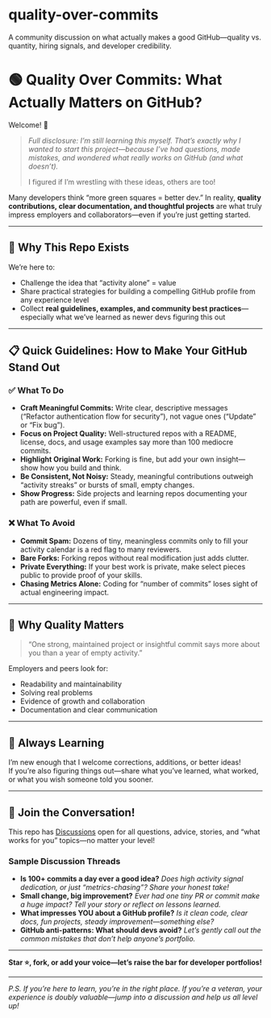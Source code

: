 # quality-over-commits
A community discussion on what actually makes a good GitHub—quality vs. quantity, hiring signals, and developer credibility.
# 🟢 Quality Over Commits: What Actually Matters on GitHub?

Welcome! 👋

> _Full disclosure: I’m still learning this myself. That’s exactly why I wanted to start this project—because I’ve had questions, made mistakes, and wondered what really works on GitHub (and what doesn’t)._
>
> I figured if I’m wrestling with these ideas, others are too!

Many developers think “more green squares = better dev.” In reality, **quality contributions, clear documentation, and thoughtful projects** are what truly impress employers and collaborators—even if you’re just getting started.

---

## 🚀 Why This Repo Exists

We’re here to:
- Challenge the idea that “activity alone” = value
- Share practical strategies for building a compelling GitHub profile from any experience level
- Collect **real guidelines, examples, and community best practices**—especially what we’ve learned as newer devs figuring this out

---

## 📋 Quick Guidelines: How to Make Your GitHub Stand Out

### ✅ What To Do

- **Craft Meaningful Commits:** Write clear, descriptive messages (“Refactor authentication flow for security”), not vague ones (“Update” or “Fix bug”).
- **Focus on Project Quality:** Well-structured repos with a README, license, docs, and usage examples say more than 100 mediocre commits.
- **Highlight Original Work:** Forking is fine, but add your own insight—show how you build and think.
- **Be Consistent, Not Noisy:** Steady, meaningful contributions outweigh “activity streaks” or bursts of small, empty changes.
- **Show Progress:** Side projects and learning repos documenting your path are powerful, even if small.

### ❌ What To Avoid

- **Commit Spam:** Dozens of tiny, meaningless commits only to fill your activity calendar is a red flag to many reviewers.
- **Bare Forks:** Forking repos without real modification just adds clutter.
- **Private Everything:** If your best work is private, make select pieces public to provide proof of your skills.
- **Chasing Metrics Alone:** Coding for “number of commits” loses sight of actual engineering impact.

---

## 🧲 Why Quality Matters

> “One strong, maintained project or insightful commit says more about you than a year of empty activity.”

Employers and peers look for:
- Readability and maintainability
- Solving real problems
- Evidence of growth and collaboration
- Documentation and clear communication

---

## 🔄 Always Learning

I’m new enough that I welcome corrections, additions, or better ideas!  
If you’re also figuring things out—share what you’ve learned, what worked, or what you wish someone told you sooner.

---

## 💬 Join the Conversation!

This repo has [Discussions](https://github.com/TheSolutionDeskAndCompany/quality-over-commits/discussions) open for all questions, advice, stories, and “what works for you” topics—no matter your level!

### Sample Discussion Threads

- **Is 100+ commits a day ever a good idea?**
    _Does high activity signal dedication, or just “metrics-chasing”? Share your honest take!_
- **Small change, big improvement?**
    _Ever had one tiny PR or commit make a huge impact? Tell your story or reflect on lessons learned._
- **What impresses YOU about a GitHub profile?**
    _Is it clean code, clear docs, fun projects, steady improvement—something else?_
- **GitHub anti-patterns: What should devs avoid?**
    _Let’s gently call out the common mistakes that don’t help anyone’s portfolio._

---

**Star ⭐️, fork, or add your voice—let’s raise the bar for developer portfolios!**

---

_P.S. If you’re here to learn, you’re in the right place. If you’re a veteran, your experience is doubly valuable—jump into a discussion and help us all level up!_
